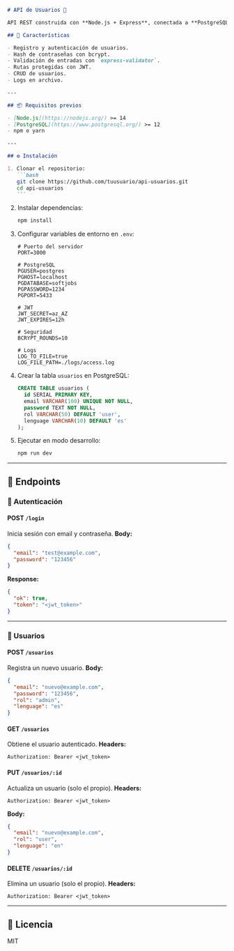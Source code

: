 ````markdown
# API de Usuarios 👤

API REST construida con **Node.js + Express**, conectada a **PostgreSQL**, con autenticación basada en **JWT** y manejo seguro de contraseñas con **bcrypt**.

## 🚀 Características

- Registro y autenticación de usuarios.
- Hash de contraseñas con bcrypt.
- Validación de entradas con `express-validator`.
- Rutas protegidas con JWT.
- CRUD de usuarios.
- Logs en archivo.

---

## 📦 Requisitos previos

- [Node.js](https://nodejs.org/) >= 14
- [PostgreSQL](https://www.postgresql.org/) >= 12
- npm o yarn

---

## ⚙️ Instalación

1. Clonar el repositorio:
   ```bash
   git clone https://github.com/tuusuario/api-usuarios.git
   cd api-usuarios
   ```
````

2. Instalar dependencias:

   ```bash
   npm install
   ```

3. Configurar variables de entorno en `.env`:

   ```env
   # Puerto del servidor
   PORT=3000

   # PostgreSQL
   PGUSER=postgres
   PGHOST=localhost
   PGDATABASE=softjobs
   PGPASSWORD=1234
   PGPORT=5433

   # JWT
   JWT_SECRET=az_AZ
   JWT_EXPIRES=12h

   # Seguridad
   BCRYPT_ROUNDS=10

   # Logs
   LOG_TO_FILE=true
   LOG_FILE_PATH=./logs/access.log
   ```

4. Crear la tabla `usuarios` en PostgreSQL:

   ```sql
   CREATE TABLE usuarios (
     id SERIAL PRIMARY KEY,
     email VARCHAR(100) UNIQUE NOT NULL,
     password TEXT NOT NULL,
     rol VARCHAR(50) DEFAULT 'user',
     lenguage VARCHAR(10) DEFAULT 'es'
   );
   ```

5. Ejecutar en modo desarrollo:

   ```bash
   npm run dev
   ```

---

## 📡 Endpoints

### 🔑 Autenticación

#### **POST** `/login`

Inicia sesión con email y contraseña.
**Body:**

```json
{
  "email": "test@example.com",
  "password": "123456"
}
```

**Response:**

```json
{
  "ok": true,
  "token": "<jwt_token>"
}
```

---

### 👤 Usuarios

#### **POST** `/usuarios`

Registra un nuevo usuario.
**Body:**

```json
{
  "email": "nuevo@example.com",
  "password": "123456",
  "rol": "admin",
  "lenguage": "es"
}
```

#### **GET** `/usuarios`

Obtiene el usuario autenticado.
**Headers:**

```
Authorization: Bearer <jwt_token>
```

#### **PUT** `/usuarios/:id`

Actualiza un usuario (solo el propio).
**Headers:**

```
Authorization: Bearer <jwt_token>
```

**Body:**

```json
{
  "email": "nuevo@example.com",
  "rol": "user",
  "lenguage": "en"
}
```

#### **DELETE** `/usuarios/:id`

Elimina un usuario (solo el propio).
**Headers:**

```
Authorization: Bearer <jwt_token>
```

---

## 📜 Licencia

MIT

```

```
